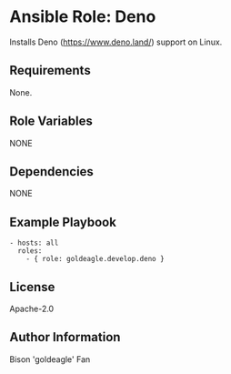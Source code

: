 # Ansible Role: Deno

Installs Deno (https://www.deno.land/) support on Linux.

## Requirements

None.

## Role Variables

NONE

## Dependencies

NONE

## Example Playbook

    - hosts: all
      roles:
        - { role: goldeagle.develop.deno }

## License

Apache-2.0

## Author Information

Bison 'goldeagle' Fan
